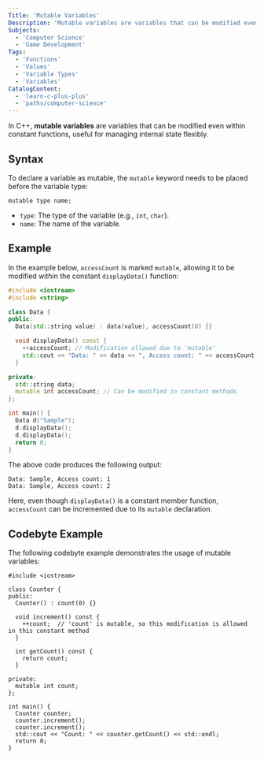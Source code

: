 ```yaml
---
Title: 'Mutable Variables'
Description: 'Mutable variables are variables that can be modified even within constant functions.'
Subjects:
  - 'Computer Science'
  - 'Game Development'
Tags:
  - 'Functions'
  - 'Values'
  - 'Variable Types'
  - 'Variables'
CatalogContent:
  - 'learn-c-plus-plus'
  - 'paths/computer-science'
---
```


In C++, **mutable variables** are variables that can be modified even within constant functions, useful for managing internal state flexibly.

## Syntax

To declare a variable as mutable, the `mutable` keyword needs to be placed before the variable type:

```pseudo
mutable type name;
```

- `type`: The type of the variable (e.g., `int`, `char`).
- `name`: The name of the variable.

## Example

In the example below, `accessCount` is marked `mutable`, allowing it to be modified within the constant `displayData()` function:

```cpp
#include <iostream>
#include <string>

class Data {
public:
  Data(std::string value) : data(value), accessCount(0) {}

  void displayData() const {
    ++accessCount; // Modification allowed due to 'mutable'
    std::cout << "Data: " << data << ", Access count: " << accessCount << std::endl;
  }

private:
  std::string data;
  mutable int accessCount; // Can be modified in constant methods
};

int main() {
  Data d("Sample");
  d.displayData();
  d.displayData();
  return 0;
}
```

The above code produces the following output:

```shell
Data: Sample, Access count: 1
Data: Sample, Access count: 2
```

Here, even though `displayData()` is a constant member function, `accessCount` can be incremented due to its `mutable` declaration.

## Codebyte Example

The following codebyte example demonstrates the usage of mutable variables:

```codebyte/cpp
#include <iostream>

class Counter {
public:
  Counter() : count(0) {}

  void increment() const {
    ++count;  // 'count' is mutable, so this modification is allowed in this constant method
  }

  int getCount() const {
    return count;
  }

private:
  mutable int count;
};

int main() {
  Counter counter;
  counter.increment();
  counter.increment();
  std::cout << "Count: " << counter.getCount() << std::endl;
  return 0;
}
```
